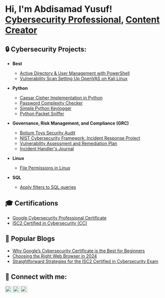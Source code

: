<h1>Hi, I'm Abdisamad Yusuf! <br/><a href="https://www.linkedin.com/in/abdisamadjoe/">Cybersecurity Professional</a>, <a href="https://abdisamadjoe.com/blogs/">Content Creator</a></h1>

<h2>🔒 Cybersecurity Projects:</h2>

- <b>Best</b>
  - [Active Directory & User Management with PowerShell](https://github.com/abdisamadjoe/AD-PS-User-Management)
  - [Vulnerability Scan Setting Up OpenVAS on Kali Linux](https://github.com/abdisamadjoe/VulnerabilityGVM-Kali-Setup)
    
- <b>Python</b>
  - [Caesar Cipher Implementation in Python](https://github.com/abdisamadjoe/Caesar-Cipher-in-Python/tree/main)
  - [Password Complexity Checker](https://github.com/abdisamadjoe/Password-Checker)
  - [Simple Python Keylogger](https://github.com/abdisamadjoe/Simple-Python-Keylogger)
  - [Python Packet Sniffer](https://github.com/abdisamadjoe/Packet-Sniffer)

- <b>Governance, Risk Management, and Compliance (GRC)</b>
  - [Botium Toys Security Audit](https://github.com/abdisamadjoe/Botium-Toys-Security-Audit/tree/main)
  - [NIST Cybersecurity Framework: Incident Response Project](https://github.com/abdisamadjoe/Incident-Response-and-Analysis-Using-NIST-CSF/blob/main/README.md)
  - [Vulnerability Assessment and Remediation Plan](https://github.com/abdisamadjoe/Vulnerability-Assessment-and-Remediation-Plan)
  - [Incident Handler's Journal](https://github.com/abdisamadjoe/Incident-handler-s-journal)
  
 
- <b>Linux</b>
  - [File Permissions in Linux](https://github.com/abdisamadjoe/File-permissions-in-Linux/tree/main)
    
- <b>SQL</b>
  - [Apply filters to SQL queries](https://github.com/abdisamadjoe/Apply-filters-to-SQL-queries/tree/main)


<h2>🎓 Certifications </h2>

- [Google Cybersecurity Professional Certificate](https://www.credly.com/badges/1daf591b-11df-4d72-bbd3-aec1f8799479/public_url)
- [ISC2 Certified in Cybersecurity (CC)](https://www.credly.com/badges/1189dc54-859c-4c7f-aaa2-435a42adf5d5/public_url)

  
<h2>📝 Popular Blogs</h2>

- [Why Google’s Cybersecurity Certificate is the Best for Beginners](https://abdisamadjoe.com/google-cybersecurity/)
- [Choosing the Right Web Browser in 2024](https://abdisamadjoe.com/choose-web-browser/)
- [Straightforward Strategies for the ISC2 Certified in Cybersecurity Exam](https://abdisamadjoe.com/pass-isc2-certified-in-cybersecurity/)


<h2> 🤳 Connect with me:</h2>

[<img align="left" alt="JoshMadakor | YouTube" width="22px" src="https://cdn.jsdelivr.net/npm/simple-icons@v3/icons/youtube.svg" />][youtube]
[<img align="left" alt="JoshMadakor | Twitter" width="22px" src="https://cdn.jsdelivr.net/npm/simple-icons@v3/icons/twitter.svg" />][twitter]
[<img align="left" alt="JoshMadakor | LinkedIn" width="22px" src="https://cdn.jsdelivr.net/npm/simple-icons@v3/icons/linkedin.svg" />][linkedin]

[twitter]: https://twitter.com/abdisamadjoe
[youtube]: https://www.youtube.com/@abdisamadjoe
[linkedin]: https://linkedin.com/in/abdisamadjoe
[Portfolio]: https://abdisamadjoe.com/



